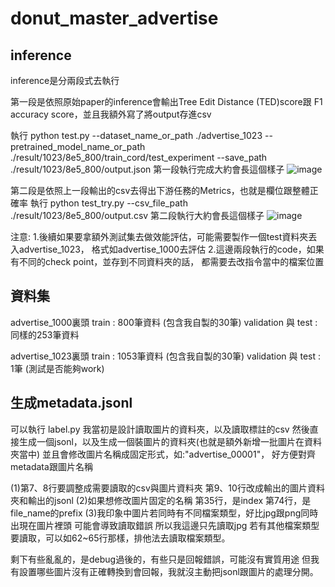# donut_master_advertise

## inference

inference是分兩段式去執行

第一段是依照原始paper的inference會輸出Tree Edit Distance (TED)score跟 F1 accuracy score，並且我額外寫了將output存進csv

執行 python test.py --dataset_name_or_path ./advertise_1023 --pretrained_model_name_or_path ./result/1023/8e5_800/train_cord/test_experiment --save_path ./result/1023/8e5_800/output.json
第一段執行完成大約會長這個樣子
![image](https://github.com/user-attachments/assets/798f04cf-56db-4819-8d2f-af2be484c149)


第二段是依照上一段輸出的csv去得出下游任務的Metrics，也就是欄位跟整體正確率
執行 python test_try.py --csv_file_path ./result/1023/8e5_800/output.csv
第二段執行大約會長這個樣子
![image](https://github.com/user-attachments/assets/986c94ba-0ba5-41fc-b56c-bb871b764fb0)


注意:
1.後續如果要拿額外測試集去做效能評估，可能需要製作一個test資料夾丟入advertise_1023，
格式如advertise_1000去評估
2.這邊兩段執行的code，如果有不同的check point，並存到不同資料夾的話，
都需要去改指令當中的檔案位置


## 資料集

advertise_1000裏頭
train : 800筆資料 (包含我自製的30筆)
validation 與 test : 同樣的253筆資料

advertise_1023裏頭
train : 1053筆資料 (包含我自製的30筆)
validation 與 test : 1筆 (測試是否能夠work)

## 生成metadata.jsonl

可以執行 label.py
我當初是設計讀取圖片的資料夾，以及讀取標註的csv
然後直接生成一個jsonl，以及生成一個裝圖片的資料夾(也就是額外新增一批圖片在資料夾當中)
並且會修改圖片名稱成固定形式，如:"advertise_00001"，
好方便對齊metadata跟圖片名稱

(1)第7、8行要調整成需要讀取的csv與圖片資料夾
第9、10行改成輸出的圖片資料夾和輸出的jsonl
(2)如果想修改圖片固定的名稱
第35行，是index
第74行，是file_name的prefix
(3)我印象中圖片若同時有不同檔案類型，好比jpg跟png同時出現在圖片裡頭
可能會導致讀取錯誤
所以我這邊只先讀取jpg
若有其他檔案類型要讀取，可以如62~65行那樣，排他法去讀取檔案類型。

剩下有些亂亂的，是debug過後的，有些只是回報錯誤，可能沒有實質用途
但我有設置哪些圖片沒有正確轉換到會回報，我就沒主動把jsonl跟圖片的處理分開。
